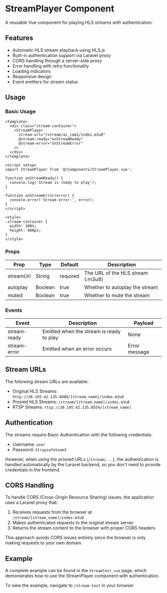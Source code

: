 # StreamPlayer Component

A reusable Vue component for playing HLS streams with authentication.

## Features

- Automatic HLS stream playback using HLS.js
- Built-in authentication support via Laravel proxy
- CORS handling through a server-side proxy
- Error handling with retry functionality
- Loading indicators
- Responsive design
- Event emitters for stream status

## Usage

### Basic Usage

```vue
<template>
  <div class="stream-container">
    <StreamPlayer 
      stream-url="/stream/ai_cam1/index.m3u8"
      @stream-ready="onStreamReady"
      @stream-error="onStreamError"
    />
  </div>
</template>

<script setup>
import StreamPlayer from '@/Components/StreamPlayer.vue';

function onStreamReady() {
  console.log('Stream is ready to play');
}

function onStreamError(error) {
  console.error('Stream error:', error);
}
</script>

<style>
.stream-container {
  width: 100%;
  height: 400px;
}
</style>
```

### Props

| Prop | Type | Default | Description |
|------|------|---------|-------------|
| streamUrl | String | required | The URL of the HLS stream (.m3u8) |
| autoplay | Boolean | true | Whether to autoplay the stream |
| muted | Boolean | true | Whether to mute the stream |

### Events

| Event | Description | Payload |
|-------|-------------|---------|
| stream-ready | Emitted when the stream is ready to play | None |
| stream-error | Emitted when an error occurs | Error message |

## Stream URLs

The following stream URLs are available:

- Original HLS Streams: `http://20.195.42.135:8888/[stream_name]/index.m3u8`
- Proxied HLS Streams: `/stream/[stream_name]/index.m3u8`
- RTSP Streams: `rtsp://20.195.42.135:8554/[stream_name]`

## Authentication

The streams require Basic Authentication with the following credentials:
- Username: `user`
- Password: `Straysafeteam3`

However, when using the proxied URLs (`/stream/...`), the authentication is handled automatically by the Laravel backend, so you don't need to provide credentials in the frontend.

## CORS Handling

To handle CORS (Cross-Origin Resource Sharing) issues, the application uses a Laravel proxy that:

1. Receives requests from the browser at `/stream/[stream_name]/index.m3u8`
2. Makes authenticated requests to the original stream server
3. Returns the stream content to the browser with proper CORS headers

This approach avoids CORS issues entirely since the browser is only making requests to your own domain.

## Example

A complete example can be found in the `StreamTest.vue` page, which demonstrates how to use the StreamPlayer component with authentication.

To view the example, navigate to `/stream-test` in your browser.
